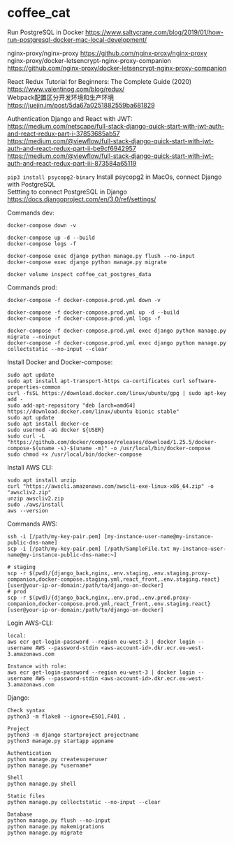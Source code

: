 # coffee_cat

Run PostgreSQL in Docker https://www.saltycrane.com/blog/2019/01/how-run-postgresql-docker-mac-local-development/


nginx-proxy/nginx-proxy https://github.com/nginx-proxy/nginx-proxy  
nginx-proxy/docker-letsencrypt-nginx-proxy-companion https://github.com/nginx-proxy/docker-letsencrypt-nginx-proxy-companion


React Redux Tutorial for Beginners: The Complete Guide (2020) https://www.valentinog.com/blog/redux/  
Webpack配置区分开发环境和生产环境 https://juejin.im/post/5da67a0251882559ba681829

Authentication Django and React with JWT:  
https://medium.com/netscape/full-stack-django-quick-start-with-jwt-auth-and-react-redux-part-i-37853685ab57  
https://medium.com/@viewflow/full-stack-django-quick-start-with-jwt-auth-and-react-redux-part-ii-be9cf6942957  
https://medium.com/@viewflow/full-stack-django-quick-start-with-jwt-auth-and-react-redux-part-iii-873584a65119  

```pip3 install psycopg2-binary``` Install psycopg2 in MacOs, connect Django with PostgreSQL  
Settting to connect PostgreSQL in Django https://docs.djangoproject.com/en/3.0/ref/settings/

Commands dev:
```
docker-compose down -v

docker-compose up -d --build
docker-compose logs -f

docker-compose exec django python manage.py flush --no-input
docker-compose exec django python manage.py migrate

docker volume inspect coffee_cat_postgres_data
```

Commands prod:
```
docker-compose -f docker-compose.prod.yml down -v

docker-compose -f docker-compose.prod.yml up -d --build
docker-compose -f docker-compose.prod.yml logs -f

docker-compose -f docker-compose.prod.yml exec django python manage.py migrate --noinput
docker-compose -f docker-compose.prod.yml exec django python manage.py collectstatic --no-input --clear
```

Install Docker and Docker-compose:
```
sudo apt update
sudo apt install apt-transport-https ca-certificates curl software-properties-common
curl -fsSL https://download.docker.com/linux/ubuntu/gpg | sudo apt-key add -
sudo add-apt-repository "deb [arch=amd64] https://download.docker.com/linux/ubuntu bionic stable"
sudo apt update
sudo apt install docker-ce
sudo usermod -aG docker ${USER}
sudo curl -L "https://github.com/docker/compose/releases/download/1.25.5/docker-compose-$(uname -s)-$(uname -m)" -o /usr/local/bin/docker-compose
sudo chmod +x /usr/local/bin/docker-compose
```

Install AWS CLI:
```
sudo apt install unzip
curl "https://awscli.amazonaws.com/awscli-exe-linux-x86_64.zip" -o "awscliv2.zip"
unzip awscliv2.zip
sudo ./aws/install
aws --version
```

Commands AWS:
```
ssh -i [/path/my-key-pair.pem] [my-instance-user-name@my-instance-public-dns-name]
scp -i [/path/my-key-pair.pem] [/path/SampleFile.txt my-instance-user-name@my-instance-public-dns-name:~]

# staging
scp -r $(pwd)/{django_back,nginx,.env.staging,.env.staging.proxy-companion,docker-compose.staging.yml,react_front,.env.staging.react} [user@your-ip-or-domain:/path/to/django-on-docker]
# prod
scp -r $(pwd)/{django_back,nginx,.env.prod,.env.prod.proxy-companion,docker-compose.prod.yml,react_front,.env.staging.react} [user@your-ip-or-domain:/path/to/django-on-docker]

```
Login AWS-CLI:
```
local:
aws ecr get-login-password --region eu-west-3 | docker login --username AWS --password-stdin <aws-account-id>.dkr.ecr.eu-west-3.amazonaws.com

Instance with role:
aws ecr get-login-password --region eu-west-3 | docker login --username AWS --password-stdin <aws-account-id>.dkr.ecr.eu-west-3.amazonaws.com
```

Django:
```
Check syntax
python3 -m flake8 --ignore=E501,F401 .

Project
python3 -m django startproject projectname
python3 manage.py startapp appname

Authentication
python manage.py createsuperuser
python manage.py *username*

Shell
python manage.py shell

Static files
python manage.py collectstatic --no-input --clear

Database
python manage.py flush --no-input
python manage.py makemigrations
python manage.py migrate
```
